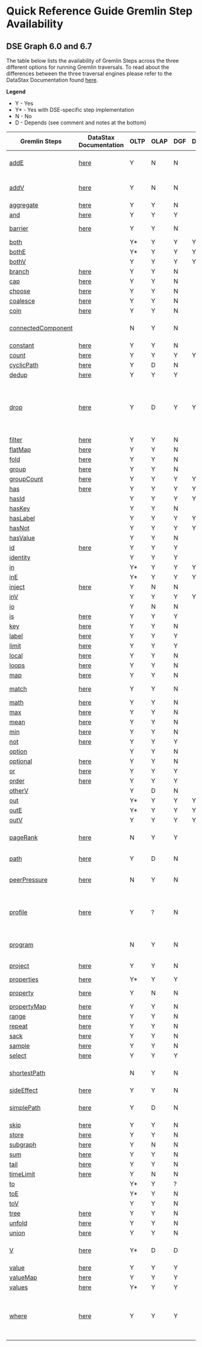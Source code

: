 # Quick Reference Guide Gremlin Step Availability 
## DSE Graph 6.0 and 6.7

The table below lists the availability of Gremlin Steps across the three different options for running Gremlin traversals.  To read about the differences between the three traversal engines please refer to the DataStax Documentation found [here](https://docs.datastax.com/en/dse/6.0/dse-dev/datastax_enterprise/graph/graphOLTPvsOLAP.html?hl=star%2Cgraph#OLAPqueries).

**Legend**

* Y	- Yes
* Y* - Yes with DSE-specific step implementation
* N	- No
* D - Depends (see comment and notes at the bottom)

| Gremlin Steps                                                                                     | DataStax Documentation                                                                                                      | OLTP | OLAP | DGF   | DGFInterceptor | Notes                                                                                                           |
| ------------------------------------------------------------------------------------------------- | --------------------------------------------------------------------------------------------------------------------------- | ---- | ---- | ----- | -------------- | --------------------------------------------------------------------------------------------------------------- |
| [addE](http://tinkerpop.apache.org/docs/current/reference/#addedge-step)                          | [here](https://docs.datastax.com/en/dse/6.0/dse-dev/datastax_enterprise/graph/reference/traversal/refTravAddE.html)         | Y    | N    | N     |                | No graph mutations in OLAP.                                                                                     |
| [addV](http://tinkerpop.apache.org/docs/current/reference/#addvertex-step)                        | [here](https://docs.datastax.com/en/dse/6.0/dse-dev/datastax_enterprise/graph/reference/traversal/refTravAddV.html)         | Y    | N    | N     |                | No graph mutations in OLAP.                                                                                     |
| [aggregate](http://tinkerpop.apache.org/docs/current/reference/#store-step)                       | [here](https://docs.datastax.com/en/dse/6.0/dse-dev/datastax_enterprise/graph/reference/traversal/refTravAggregate.html)    | Y    | Y    | N     |                |                                                                                                                 |
| [and](http://tinkerpop.apache.org/docs/current/reference/#and-step)                               | [here](https://docs.datastax.com/en/dse/6.0/dse-dev/datastax_enterprise/graph/reference/traversal/refTravAnd.html)          | Y    | Y    | Y     |                |                                                                                                                 |
| [barrier](http://tinkerpop.apache.org/docs/current/reference/#barrier-step)                       | [here](https://docs.datastax.com/en/dse/6.0/dse-dev/datastax_enterprise/graph/reference/traversal/refTravBarrier.html)      | Y    | Y    | N     |                | Meaningless in OLAP.                                                                                            |
| [both](http://tinkerpop.apache.org/docs/current/reference/#vertex-steps)                          |                                                                                                                             | Y*   | Y    | Y     | Y              |                                                                                                                 |
| [bothE](http://tinkerpop.apache.org/docs/current/reference/#vertex-steps)                         |                                                                                                                             | Y*   | Y    | Y     | Y              |                                                                                                                 |
| [bothV](http://tinkerpop.apache.org/docs/current/reference/#vertex-steps)                         |                                                                                                                             | Y    | Y    | Y     | Y              |                                                                                                                 |
| [branch](http://tinkerpop.apache.org/docs/current/reference/#general-steps)                       | [here](https://docs.datastax.com/en/dse/6.0/dse-dev/datastax_enterprise/graph/reference/traversal/refTravBranch.html)       | Y    | Y    | N     |                |                                                                                                                 |
| [cap](http://tinkerpop.apache.org/docs/current/reference/#cap-step)                               | [here](https://docs.datastax.com/en/dse/6.0/dse-dev/datastax_enterprise/graph/reference/traversal/refTravCap.html)          | Y    | Y    | N     |                |                                                                                                                 |
| [choose](http://tinkerpop.apache.org/docs/current/reference/#choose-step)                         | [here](https://docs.datastax.com/en/dse/6.0/dse-dev/datastax_enterprise/graph/reference/traversal/refTravChoose.html)       | Y    | Y    | N     |                |                                                                                                                 |
| [coalesce](http://tinkerpop.apache.org/docs/current/reference/#coalesce-step)                     | [here](https://docs.datastax.com/en/dse/6.0/dse-dev/datastax_enterprise/graph/reference/traversal/refTravCoalesce.html)     | Y    | Y    | N     |                |                                                                                                                 |
| [coin](http://tinkerpop.apache.org/docs/current/reference/#coin-step)                             | [here](https://docs.datastax.com/en/dse/6.0/dse-dev/datastax_enterprise/graph/reference/traversal/refTravCoin.html)         | Y    | Y    | N     |                |                                                                                                                 |
| [connectedComponent](http://tinkerpop.apache.org/docs/current/reference/#connectedcomponent-step) |                                                                                                                             | N    | Y    | N     |                | Vertex programs are designed to only run in OLAP.                                                               |
| [constant](http://tinkerpop.apache.org/docs/current/reference/#constant-step)                     | [here](https://docs.datastax.com/en/dse/6.0/dse-dev/datastax_enterprise/graph/reference/traversal/refTravConstant.html)     | Y    | Y    | N     |                |                                                                                                                 |
| [count](http://tinkerpop.apache.org/docs/current/reference/#count-step)                           | [here](https://docs.datastax.com/en/dse/6.0/dse-dev/datastax_enterprise/graph/reference/traversal/refTravCount.html)        | Y    | Y    | Y     | Y              |                                                                                                                 |
| [cyclicPath](http://tinkerpop.apache.org/docs/current/reference/#count-step)                      | [here](https://docs.datastax.com/en/dse/6.0/dse-dev/datastax_enterprise/graph/reference/traversal/refTravCyclicPath.html)   | Y    | D    | N     |                |                                                                                                                 |
| [dedup](http://tinkerpop.apache.org/docs/current/reference/#count-step)                           | [here](https://docs.datastax.com/en/dse/6.0/dse-dev/datastax_enterprise/graph/reference/traversal/refTravDedup.html)        | Y    | Y    | Y |                |                                                                                                                 |
| [drop](http://tinkerpop.apache.org/docs/current/reference/#drop-step)                             | [here](https://docs.datastax.com/en/dse/6.0/dse-dev/datastax_enterprise/graph/reference/traversal/refTravDrop.html)         | Y    | D    | Y     | Y              | DGF interceptor catch most of simple cases and allows bulk drops. No graph mutations in OLAP in general         |
| [filter](http://tinkerpop.apache.org/docs/current/reference/#general-steps)                       | [here](https://docs.datastax.com/en/dse/6.0/dse-dev/datastax_enterprise/graph/reference/traversal/refTravFilter.html)       | Y    | Y    | N     |                |                                                                                                                 |
| [flatMap](http://tinkerpop.apache.org/docs/current/reference/#general-steps)                      | [here](https://docs.datastax.com/en/dse/6.0/dse-dev/datastax_enterprise/graph/reference/traversal/refTravFlatMap.html)      | Y    | Y    | N     |                |                                                                                                                 |
| [fold](http://tinkerpop.apache.org/docs/current/reference/#fold-step)                             | [here](https://docs.datastax.com/en/dse/6.0/dse-dev/datastax_enterprise/graph/reference/traversal/refTravFold.html)         | Y    | Y    | N     |                |                                                                                                                 |
| [group](http://tinkerpop.apache.org/docs/current/reference/#group-step)                           | [here](https://docs.datastax.com/en/dse/6.0/dse-dev/datastax_enterprise/graph/reference/traversal/refTravGroup.html)        | Y    | Y    | N     |                |                                                                                                                 |
| [groupCount](http://tinkerpop.apache.org/docs/current/reference/#groupcount-step)                 | [here](https://docs.datastax.com/en/dse/6.0/dse-dev/datastax_enterprise/graph/reference/traversal/refTravGroupCount.html)   | Y    | Y    | Y     | Y              |                                                                                                                 |
| [has](http://tinkerpop.apache.org/docs/current/reference/#has-step)                               | [here](https://docs.datastax.com/en/dse/6.0/dse-dev/datastax_enterprise/graph/reference/traversal/refTravHas.html)          | Y    | Y    | Y     | Y              |                                                                                                                 |
| [hasId](http://tinkerpop.apache.org/docs/current/reference/#has-step)                             |                                                                                                                             | Y    | Y    | Y     | Y              |                                                                                                                 |
| [hasKey](http://tinkerpop.apache.org/docs/current/reference/#has-step)                            |                                                                                                                             | Y    | Y    | N     |                |                                                                                                                 |
| [hasLabel](http://tinkerpop.apache.org/docs/current/reference/#has-step)                          |                                                                                                                             | Y    | Y    | Y     | Y              |                                                                                                                 |
| [hasNot](http://tinkerpop.apache.org/docs/current/reference/#has-step)                            |                                                                                                                             | Y    | Y    | Y     | Y              |                                                                                                                 |
| [hasValue](http://tinkerpop.apache.org/docs/current/reference/#has-step)                          |                                                                                                                             | Y    | Y    | N     |                |                                                                                                                 |
| [id](http://tinkerpop.apache.org/docs/current/reference/#id-step)                                 | [here](https://docs.datastax.com/en/dse/6.0/dse-dev/datastax_enterprise/graph/reference/traversal/refTravId.html)           | Y    | Y    | Y     |                |                                                                                                                 |
| [identity](http://tinkerpop.apache.org/docs/current/reference/#identity-step)                     |                                                                                                                             | Y    | Y    | Y     |                |                                                                                                                 |
| [in](http://tinkerpop.apache.org/docs/current/reference/#vertex-steps)                            |                                                                                                                             | Y*   | Y    | Y     | Y              |                                                                                                                 |
| [inE](http://tinkerpop.apache.org/docs/current/reference/#vertex-steps)                           |                                                                                                                             | Y*   | Y    | Y     | Y              |                                                                                                                 |
| [inject](http://tinkerpop.apache.org/docs/current/reference/#inject-step)                         | [here](https://docs.datastax.com/en/dse/6.0/dse-dev/datastax_enterprise/graph/reference/traversal/refTravInject.html)       | Y    | N    | N     |                |                                                                                                                 |
| [inV](http://tinkerpop.apache.org/docs/current/reference/#vertex-steps)                           |                                                                                                                             | Y    | Y    | Y     | Y              |                                                                                                                 |
| [io](http://tinkerpop.apache.org/docs/current/reference/#io-step)                                 |                                                                                                                             | Y    | N    | N     |                |                                                                                                                 |
| [is](http://tinkerpop.apache.org/docs/current/reference/#is-step)                                 | [here](https://docs.datastax.com/en/dse/6.0/dse-dev/datastax_enterprise/graph/reference/traversal/refTravIs.html)           | Y    | Y    | Y     |                |                                                                                                                 |
| [key](http://tinkerpop.apache.org/docs/current/reference/#key-step)                               | [here](https://docs.datastax.com/en/dse/6.0/dse-dev/datastax_enterprise/graph/reference/traversal/refTravKey.html)          | Y    | Y    | N     |                |                                                                                                                 |
| [label](http://tinkerpop.apache.org/docs/current/reference/#label-step)                           | [here](https://docs.datastax.com/en/dse/6.0/dse-dev/datastax_enterprise/graph/reference/traversal/refTravLabel.html)        | Y    | Y    | Y     |                |                                                                                                                 |
| [limit](http://tinkerpop.apache.org/docs/current/reference/#limit-step)                           | [here](https://docs.datastax.com/en/dse/6.0/dse-dev/datastax_enterprise/graph/reference/traversal/refTravLimit.html)        | Y    | Y    | Y |                |                                                                                                                 |
| [local](http://tinkerpop.apache.org/docs/current/reference/#local-step)                           | [here](https://docs.datastax.com/en/dse/6.0/dse-dev/datastax_enterprise/graph/reference/traversal/refTravLocal.html)        | Y    | Y    | N     |                |                                                                                                                 |
| [loops](http://tinkerpop.apache.org/docs/current/reference/#loops-step)                           | [here](https://docs.datastax.com/en/dse/6.0/dse-dev/datastax_enterprise/graph/reference/traversal/refTravLoops.html)        | Y    | Y    | N     |                |                                                                                                                 |
| [map](http://tinkerpop.apache.org/docs/current/reference/#general-steps)                          | [here](https://docs.datastax.com/en/dse/6.0/dse-dev/datastax_enterprise/graph/reference/traversal/refTravMap.html)          | Y    | Y    | N     |                |                                                                                                                 |
| [match](http://tinkerpop.apache.org/docs/current/reference/#match-step)                           | [here](https://docs.datastax.com/en/dse/6.0/dse-dev/datastax_enterprise/graph/reference/traversal/refTravMatch.html)        | Y    | Y    | N     |                | OLAP star graph sub query                                                                                       |
| [math](http://tinkerpop.apache.org/docs/current/reference/#match-step)                            | [here](https://docs.datastax.com/en/dse/6.0/dse-dev/datastax_enterprise/graph/reference/traversal/refTravMath.html)         | Y    | Y    | N     |                |                                                                                                                 |
| [max](http://tinkerpop.apache.org/docs/current/reference/#max-step)                               | [here](https://docs.datastax.com/en/dse/6.0/dse-dev/datastax_enterprise/graph/reference/traversal/refTravMax.html)          | Y    | Y    | N     |                |                                                                                                                 |
| [mean](http://tinkerpop.apache.org/docs/current/reference/#mean-step)                             | [here](https://docs.datastax.com/en/dse/6.0/dse-dev/datastax_enterprise/graph/reference/traversal/refTravMean.html)         | Y    | Y    | N     |                |                                                                                                                 |
| [min](http://tinkerpop.apache.org/docs/current/reference/#min-step)                               | [here](https://docs.datastax.com/en/dse/6.0/dse-dev/datastax_enterprise/graph/reference/traversal/refTravMin.html)          | Y    | Y    | N     |                |                                                                                                                 |
| [not](http://tinkerpop.apache.org/docs/current/reference/#not-step)                               | [here](https://docs.datastax.com/en/dse/6.0/dse-dev/datastax_enterprise/graph/reference/traversal/refTravNot.html)          | Y    | Y    | Y     |                |                                                                                                                 |
| [option](http://tinkerpop.apache.org/docs/current/reference/#option-step)                         |                                                                                                                             | Y    | Y    | N     |                |                                                                                                                 |
| [optional](http://tinkerpop.apache.org/docs/current/reference/#optional-step)                     | [here](https://docs.datastax.com/en/dse/6.0/dse-dev/datastax_enterprise/graph/reference/traversal/refTravOptional.html)     | Y    | Y    | N     |                |                                                                                                                 |
| [or](http://tinkerpop.apache.org/docs/current/reference/#or-step)                                 | [here](https://docs.datastax.com/en/dse/6.0/dse-dev/datastax_enterprise/graph/reference/traversal/refTravOr.html)           | Y    | Y    | Y |                |                                                                                                                 |
| [order](http://tinkerpop.apache.org/docs/current/reference/#order-step)                           | [here](https://docs.datastax.com/en/dse/6.0/dse-dev/datastax_enterprise/graph/reference/traversal/refTravOrder.html)        | Y    | Y    | Y |                |                                                                                                                 |
| [otherV](http://tinkerpop.apache.org/docs/current/reference/#vertex-steps)                        |                                                                                                                             | Y    | D    | N     |                |                                                                                                                 |
| [out](http://tinkerpop.apache.org/docs/current/reference/#vertex-steps)                           |                                                                                                                             | Y*   | Y    | Y     | Y              |                                                                                                                 |
| [outE](http://tinkerpop.apache.org/docs/current/reference/#vertex-steps)                          |                                                                                                                             | Y*   | Y    | Y     | Y              |                                                                                                                 |
| [outV](http://tinkerpop.apache.org/docs/current/reference/#vertex-steps)                          |                                                                                                                             | Y    | Y    | Y     | Y              |                                                                                                                 |
| [pageRank](http://tinkerpop.apache.org/docs/current/reference/#pagerank-step)                     | [here](https://docs.datastax.com/en/dse/6.0/dse-dev/datastax_enterprise/graph/reference/traversal/refTravPageRank.html)     | N    | Y    | Y     |                | Vertex programs are designed to only run in OLAP.                                                               |
| [path](http://tinkerpop.apache.org/docs/current/reference/#path-step)                             | [here](https://docs.datastax.com/en/dse/6.0/dse-dev/datastax_enterprise/graph/reference/traversal/refTravPath.html)         | Y    | D    | N     |                | No path suport in OLAP                                                                                          |
| [peerPressure](http://tinkerpop.apache.org/docs/current/reference/#peerpressure-step)             | [here](https://docs.datastax.com/en/dse/6.0/dse-dev/datastax_enterprise/graph/reference/traversal/refTravPeerPressure.html) | N    | Y    | N     |                | Vertex programs are designed to only run in OLAP.                                                               |
| [profile](http://tinkerpop.apache.org/docs/current/reference/#profile-step)                       | [here](https://docs.datastax.com/en/dse/6.0/dse-dev/datastax_enterprise/graph/reference/traversal/refTravProfile.html)      | Y    | ?    | N     |                | I doubt that profile() yields any useful information in OLAP.                                                   |
| [program](http://tinkerpop.apache.org/docs/current/reference/#program-step)                       |                                                                                                                             | N    | Y    | N     |                | Vertex programs are designed to only run in OLAP.                                                               |
| [project](http://tinkerpop.apache.org/docs/current/reference/#project-step)                       | [here](https://docs.datastax.com/en/dse/6.0/dse-dev/datastax_enterprise/graph/reference/traversal/refTravProject.html)      | Y    | Y    | N     |                | OLAP [star graph](https://docs.datastax.com/en/dse/6.0/dse-dev/datastax_enterprise/graph/graphOLTPvsOLAP.html?hl=star%2Cgraph#OLAPqueries)  sub query                                                                      |
| [properties](http://tinkerpop.apache.org/docs/current/reference/#properties-step)                 | [here](https://docs.datastax.com/en/dse/6.0/dse-dev/datastax_enterprise/graph/reference/traversal/refTravProperties.html)   | Y*   | Y    | Y     |                |                                                                                                                 |
| [property](http://tinkerpop.apache.org/docs/current/reference/#addproperty-step)                  | [here](https://docs.datastax.com/en/dse/6.0/dse-dev/datastax_enterprise/graph/reference/traversal/refTravProperty.html)     | Y    | N    | N     |                | No graph mutations in OLAP                                                                                      |
| [propertyMap](http://tinkerpop.apache.org/docs/current/reference/#propertymap-step)               | [here](https://docs.datastax.com/en/dse/6.0/dse-dev/datastax_enterprise/graph/reference/traversal/refTravPropertyMap.html)  | Y    | Y    | N     |                |                                                                                                                 |
| [range](http://tinkerpop.apache.org/docs/current/reference/#range-step)                           | [here](https://docs.datastax.com/en/dse/6.0/dse-dev/datastax_enterprise/graph/reference/traversal/refTravRange.html)        | Y    | Y    | N     |                |                                                                                                                 |
| [repeat](http://tinkerpop.apache.org/docs/current/reference/#repeat-step)                         | [here](https://docs.datastax.com/en/dse/6.0/dse-dev/datastax_enterprise/graph/reference/traversal/refTravRepeat.html)       | Y    | Y    | N     |                |                                                                                                                 |
| [sack](http://tinkerpop.apache.org/docs/current/reference/#sack-step)                             | [here](https://docs.datastax.com/en/dse/6.0/dse-dev/datastax_enterprise/graph/reference/traversal/refTravSack.html)         | Y    | Y    | N     |                |                                                                                                                 |
| [sample](http://tinkerpop.apache.org/docs/current/reference/#sample-step)                         | [here](https://docs.datastax.com/en/dse/6.0/dse-dev/datastax_enterprise/graph/reference/traversal/refTravSample.html)       | Y    | Y    | N     |                |                                                                                                                 |
| [select](http://tinkerpop.apache.org/docs/current/reference/#select-step)                         | [here](https://docs.datastax.com/en/dse/6.0/dse-dev/datastax_enterprise/graph/reference/traversal/refTravSelect.html)       | Y    | Y    | Y |                |                                                                                                                 |
| [shortestPath](http://tinkerpop.apache.org/docs/current/reference/#shortestpath-step)             |                                                                                                                             | N    | Y    | N     |                | Vertex programs are designed to only run in OLAP.                                                               |
| [sideEffect](http://tinkerpop.apache.org/docs/current/reference/#general-steps)                   | [here](https://docs.datastax.com/en/dse/6.0/dse-dev/datastax_enterprise/graph/reference/traversal/refTravSideEffect.html)   | Y    | Y    | N     |                |                                                                                                                 |
| [simplePath](http://tinkerpop.apache.org/docs/current/reference/#simplepath-step)                 | [here](https://docs.datastax.com/en/dse/6.0/dse-dev/datastax_enterprise/graph/reference/traversal/refTravSimplePath.html)   | Y    | D    | N     |                | OLAP: Path computations are not supported                                                                       |
| [skip](http://tinkerpop.apache.org/docs/current/reference/#skip-step)                             | [here](https://docs.datastax.com/en/dse/6.0/dse-dev/datastax_enterprise/graph/reference/traversal/refTravSkip.html)         | Y    | Y    | N     |                |                                                                                                                 |
| [store](http://tinkerpop.apache.org/docs/current/reference/#general-steps)                        | [here](https://docs.datastax.com/en/dse/6.0/dse-dev/datastax_enterprise/graph/reference/traversal/refTravStore.html)        | Y    | Y    | N     |                |                                                                                                                 |
| [subgraph](http://tinkerpop.apache.org/docs/current/reference/#subgraph-step)                     | [here](https://docs.datastax.com/en/dse/6.0/dse-dev/datastax_enterprise/graph/reference/traversal/refTravSubGraph.html)     | Y    | N    | N     |                |                                                                                                                 |
| [sum](http://tinkerpop.apache.org/docs/current/reference/#sum-step)                               | [here](https://docs.datastax.com/en/dse/6.0/dse-dev/datastax_enterprise/graph/reference/traversal/refTravSum.html)          | Y    | Y    | N     |                |                                                                                                                 |
| [tail](http://tinkerpop.apache.org/docs/current/reference/#tail-step)                             | [here](https://docs.datastax.com/en/dse/6.0/dse-dev/datastax_enterprise/graph/reference/traversal/refTravTail.html)         | Y    | Y    | N     |                |                                                                                                                 |
| [timeLimit](http://tinkerpop.apache.org/docs/current/reference/#timelimit-step)                   | [here](https://docs.datastax.com/en/dse/6.0/dse-dev/datastax_enterprise/graph/reference/traversal/refTravTimeLimit.html)    | Y    | N    | N     |                |                                                                                                                 |
| [to](http://tinkerpop.apache.org/docs/current/reference/#to-step)                                 |                                                                                                                             | Y*   | Y    | ?     |                |                                                                                                                 |
| [toE](http://tinkerpop.apache.org/docs/current/reference/#to-step)                                |                                                                                                                             | Y*   | Y    | N     |                |                                                                                                                 |
| [toV](http://tinkerpop.apache.org/docs/current/reference/#to-step)                                |                                                                                                                             | Y    | Y    | N     |                |                                                                                                                 |
| [tree](http://tinkerpop.apache.org/docs/current/reference/#tree-step)                             | [here](https://docs.datastax.com/en/dse/6.0/dse-dev/datastax_enterprise/graph/reference/traversal/refTravTree.html)         | Y    | Y    | N     |                |                                                                                                                 |
| [unfold](http://tinkerpop.apache.org/docs/current/reference/#unfold-step)                         | [here](https://docs.datastax.com/en/dse/6.0/dse-dev/datastax_enterprise/graph/reference/traversal/refTravUnfold.html)       | Y    | Y    | N     |                |                                                                                                                 |
| [union](http://tinkerpop.apache.org/docs/current/reference/#union-step)                           | [here](https://docs.datastax.com/en/dse/6.0/dse-dev/datastax_enterprise/graph/reference/traversal/refTravUnion.html)        | Y    | Y    | N     |                |                                                                                                                 |
| [V](http://tinkerpop.apache.org/docs/current/reference/#graph-step)                               | [here](https://docs.datastax.com/en/dse/6.0/dse-dev/datastax_enterprise/graph/reference/traversal/refTravMidV.html)         | Y*   | D    | D     |                | No mid-traversal V() in OLAP and DGF                                                                            |
| [value](http://tinkerpop.apache.org/docs/current/reference/#value-step)                           | [here](https://docs.datastax.com/en/dse/6.0/dse-dev/datastax_enterprise/graph/reference/traversal/refTravValue.html)        | Y    | Y    | Y     |                |                                                                                                                 |
| [valueMap](http://tinkerpop.apache.org/docs/current/reference/#valuemap-step)                     | [here](https://docs.datastax.com/en/dse/6.0/dse-dev/datastax_enterprise/graph/reference/traversal/refTravValueMap.html)     | Y    | Y    | Y     |                |                                                                                                                 |
| [values](http://tinkerpop.apache.org/docs/current/reference/#values-step)                         | [here](https://docs.datastax.com/en/dse/6.0/dse-dev/datastax_enterprise/graph/reference/traversal/refTravValues.html)       | Y*   | Y    | Y     |                |                                                                                                                 |
| [where](http://tinkerpop.apache.org/docs/current/reference/#where-step)                           | [here](https://docs.datastax.com/en/dse/6.0/dse-dev/datastax_enterprise/graph/reference/traversal/refTravWhere.html)        | Y    | Y    | Y     |                | OLAP: star graph only, DGF where()/and()/or() /not()only support subqueries out of a [star graph](https://docs.datastax.com/en/dse/6.0/dse-dev/datastax_enterprise/graph/graphOLTPvsOLAP.html?hl=star%2Cgraph#OLAPqueries) |

